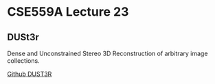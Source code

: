 # CSE559A Lecture 23

## DUSt3r

Dense and Unconstrained Stereo 3D Reconstruction of arbitrary image collections.

[Github DUST3R](https://github.com/naver/dust3r)








